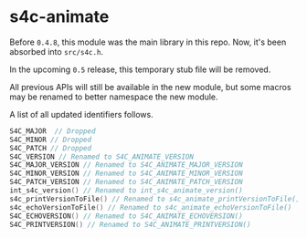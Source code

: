 # s4c-animate

  Before `0.4.8`, this module was the main library in this repo. Now, it's been absorbed into `src/s4c.h`.

  In the upcoming `0.5` release, this temporary stub file will be removed.

  All previous APIs will still be available in the new module, but some macros may be renamed to better namespace the new module.

  A list of all updated identifiers follows.


  ```c
  S4C_MAJOR  // Dropped
  S4C_MINOR // Dropped
  S4C_PATCH // Dropped
  S4C_VERSION // Renamed to S4C_ANIMATE_VERSION
  S4C_MAJOR_VERSION // Renamed to S4C_ANIMATE_MAJOR_VERSION
  S4C_MINOR_VERSION // Renamed to S4C_ANIMATE_MINOR_VERSION
  S4C_PATCH_VERSION // Renamed to S4C_ANIMATE_PATCH_VERSION
  int_s4c_version() // Renamed to int_s4c_animate_version()
  s4c_printVersionToFile() // Renamed to s4c_animate_printVersionToFile()
  s4c_echoVersionToFile() // Renamed to s4c_animate_echoVersionToFile()
  S4C_ECHOVERSION() // Renamed to S4C_ANIMATE_ECHOVERSION()
  S4C_PRINTVERSION() // Renamed to S4C_ANIMATE_PRINTVERSION()
  ```
